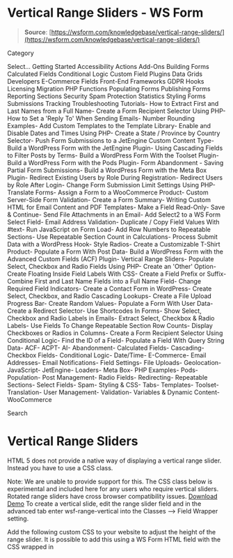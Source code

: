 # Vertical Range Sliders - WS Form

> **Source**: [https://wsform.com/knowledgebase/vertical-range-sliders/](https://wsform.com/knowledgebase/vertical-range-sliders/)


Category

Select...
 Getting Started Accessibility Actions Add-Ons Building Forms Calculated Fields Conditional Logic Custom Field Plugins Data Grids Developers E-Commerce Fields Front-End Frameworks GDPR Hooks Licensing Migration PHP Functions Populating Forms Publishing Forms Reporting Sections Security Spam Protection Statistics Styling Forms Submissions Tracking Troubleshooting Tutorials- How to Extract First and Last Names from a Full Name- Create a Form Recipient Selector Using PHP- How to Set a 'Reply To' When Sending Emails- Number Rounding Examples- Add Custom Templates to the Template Library- Enable and Disable Dates and Times Using PHP- Create a State / Province by Country Selector- Push Form Submissions to a JetEngine Custom Content Type- Build a WordPress Form with the JetEngine Plugin- Using Cascading Fields to Filter Posts by Terms- Build a WordPress Form With the Toolset Plugin- Build a WordPress Form with the Pods Plugin- Form Abandonment - Saving Partial Form Submissions- Build a WordPress Form with the Meta Box Plugin- Redirect Existing Users by Role During Registration- Redirect Users by Role After Login- Change Form Submission Limit Settings Using PHP- Translate Forms- Assign a Form to a WooCommerce Product- Custom Server-Side Form Validation- Create a Form Summary- Writing Custom HTML for Email Content and PDF Templates- Make a Field Read-Only- Save & Continue- Send File Attachments in an Email- Add Select2 to a WS Form Select Field- Email Address Validation- Duplicate / Copy Field Values With #text- Run JavaScript on Form Load- Add Row Numbers to Repeatable Sections- Use Repeatable Section Count in Calculations- Process Submit Data with a WordPress Hook- Style Radios- Create a Customizable T-Shirt Product- Populate a Form With Post Data- Build a WordPress Form with the Advanced Custom Fields (ACF) Plugin- Vertical Range Sliders- Populate Select, Checkbox and Radio Fields Using PHP- Create an 'Other' Option- Create Floating Inside Field Labels With CSS- Create a Field Prefix or Suffix- Combine First and Last Name Fields into a Full Name Field- Change Required Field Indicators- Create a Contact Form in WordPress- Create Select, Checkbox, and Radio Cascading Lookups- Create a File Upload Progress Bar- Create Random Values- Populate a Form With User Data- Create a Redirect Selector- Use Shortcodes In Forms- Show Select, Checkbox and Radio Labels in Emails- Extract Select, Checkbox & Radio Labels- Use Fields To Change Repeatable Section Row Counts- Display Checkboxes or Radios in Columns- Create a Form Recipient Selector Using Conditional Logic- Find the ID of a Field- Populate a Field With Query String Data- ACF- ACPT- AI- Abandonment- Calculated Fields- Cascading- Checkbox Fields- Conditional Logic- Date/Time- E-Commerce- Email Addresses- Email Notifications- Field Settings- File Uploads- Geolocation- JavaScript- JetEngine- Loaders- Meta Box- PHP Examples- Pods- Population- Post Management- Radio Fields- Redirecting- Repeatable Sections- Select Fields- Spam- Styling & CSS- Tabs- Templates- Toolset- Translation- User Management- Validation- Variables & Dynamic Content- WooCommerce

Search

# Vertical Range Sliders

HTML 5 does not provide a native way of displaying a vertical range slider. Instead you have to use a CSS class.

Note: We are unable to provide support for this. The CSS class below is experimental and included here for any users who require vertical sliders. Rotated range sliders have cross browser compatibility issues.
[Download Demo](https://wsform.com/plugin-support/form-download.php?id=13615)
To create a vertical slide, edit the range slider field and in the advanced tab enter wsf-range-vertical into the Classes –> Field Wrapper setting.

Add the following custom CSS to your website to adjust the height of the range slider. It is possible to add this using a WS Form HTML field with the CSS wrapped in <style> tags.

Change the CSS variable --wsf-range-vertical-height (line 2) to any height you wish. It is set to 200 pixels by default.

```
.wsf-range-vertical {
    --wsf-range-vertical-height: 200px !important;
}
```

 

[Knowledge Base](https://wsform.com/knowledgebase/)

Search

